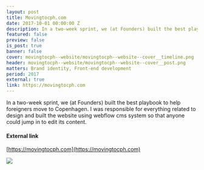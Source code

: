 ```yaml
---
layout: post
title: Movingtocph.com
date: 2017-10-01 00:00:00 Z
description: In a two-week sprint, we (at Founders) built the best playbook to help foreigners move to Copenhagen.
featured: false
preview: false
is_post: true
banner: false
cover: movingtocph--website/movingtocph--website--cover__timeline.png
header: movingtocph--website/movingtocph--website--cover__post.png
matters: Brand identity, Front-end development
period: 2017
external: true
link: https://movingtocph.com
---
```


In a two-week sprint, we (at Founders) built the best playbook to help foreigners move to Copenhagen. I was responsible for everything related to design and built the website using webflow cms system so that anyone could jump in to edit its content.

#### External link

[https://movingtocph.com](https://movingtocph.com)

![](../../assets/images/posts/movingtocph--website/movingtocph--website--content--0.png)
